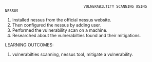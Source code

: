                                         VULNERABILTITY SCANNING USING NESSUS
1. Installed nessus from the official nessus website.
2. Then configured the nessus by adding user.
3. Performed the vulnerability scan on a machine.
4. Researched about the vulnerabilties found and their mitigations.


LEARNING OUTCOMES:
  1. vulnerabilties scanning, nessus tool, mitigate a vulnerability.
